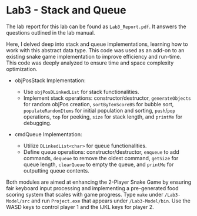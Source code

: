 # Lab3 - Stack and Queue

The lab report for this lab can be found as `Lab3_Report.pdf`. It answers the questions outlined in the lab manual.

Here, I delved deep into stack and queue implementations, learning how to work with this abstract data type. This code was used as an add-on to an existing snake game implementation to improve efficiency and run-time. This code was deeply analyzed to ensure time and space complexity optimization.

- objPosStack Implementation:
  - Use `objPosDLinkedList` for stack functionalities.
  - Implement stack operations: constructor/destructor, `generateObjects` for random objPos creation, `sortByTenScoreBS` for bubble sort, `populateRandomItems` for initial population and sorting, `push`/`pop` operations, `top` for peeking, `size` for stack length, and `printMe` for debugging.

- cmdQueue Implementation:
  - Utilize `DLinkedList<char>` for queue functionalities.
  - Define queue operations: constructor/destructor, `enqueue` to add commands, `dequeue` to remove the oldest command, `getSize` for queue length, `clearQueue` to empty the queue, and `printMe` for outputting queue contents.

Both modules are aimed at enhancing the 2-Player Snake Game by ensuring fair keyboard input processing and implementing a pre-generated food scoring system that scales with game progress.
Type `make` under `/Lab3-Model/src` and run `Project.exe` that appears under `/Lab3-Model/bin`. Use the WASD keys to control player 1 and the IJKL keys for player 2.